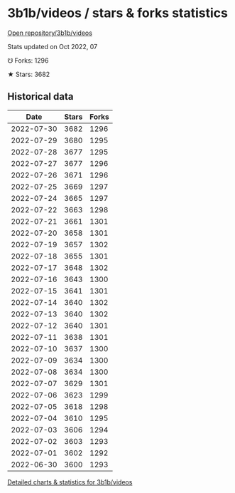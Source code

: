 # 3b1b/videos / stars & forks statistics

[Open repository/3b1b/videos](https://github.com/3b1b/videos)

Stats updated on Oct 2022, 07

☋ Forks: 1296

★ Stars: 3682

## Historical data
| Date | Stars | Forks |
|------|-------|-------|
| 2022-07-30 | 3682 | 1296 | 
| 2022-07-29 | 3680 | 1295 | 
| 2022-07-28 | 3677 | 1295 | 
| 2022-07-27 | 3677 | 1296 | 
| 2022-07-26 | 3671 | 1296 | 
| 2022-07-25 | 3669 | 1297 | 
| 2022-07-24 | 3665 | 1297 | 
| 2022-07-22 | 3663 | 1298 | 
| 2022-07-21 | 3661 | 1301 | 
| 2022-07-20 | 3658 | 1301 | 
| 2022-07-19 | 3657 | 1302 | 
| 2022-07-18 | 3655 | 1301 | 
| 2022-07-17 | 3648 | 1302 | 
| 2022-07-16 | 3643 | 1300 | 
| 2022-07-15 | 3641 | 1301 | 
| 2022-07-14 | 3640 | 1302 | 
| 2022-07-13 | 3640 | 1302 | 
| 2022-07-12 | 3640 | 1301 | 
| 2022-07-11 | 3638 | 1301 | 
| 2022-07-10 | 3637 | 1300 | 
| 2022-07-09 | 3634 | 1300 | 
| 2022-07-08 | 3634 | 1300 | 
| 2022-07-07 | 3629 | 1301 | 
| 2022-07-06 | 3623 | 1299 | 
| 2022-07-05 | 3618 | 1298 | 
| 2022-07-04 | 3610 | 1295 | 
| 2022-07-03 | 3606 | 1294 | 
| 2022-07-02 | 3603 | 1293 | 
| 2022-07-01 | 3602 | 1292 | 
| 2022-06-30 | 3600 | 1293 | 


[Detailed charts & statistics for 3b1b/videos](https://reviewgithub.com/rep/3b1b/videos)

